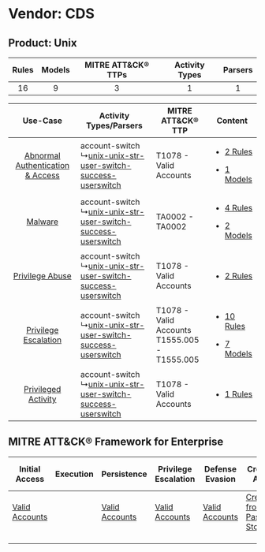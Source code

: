 Vendor: CDS
===========
Product: Unix
-------------
| Rules | Models | MITRE ATT&CK® TTPs | Activity Types | Parsers |
|:-----:|:------:|:------------------:|:--------------:|:-------:|
|  16   |   9    |         3          |       1        |    1    |

|    Use-Case    | Activity Types/Parsers    | MITRE ATT&CK® TTP    | Content    |
|:----:| ---- | ---- | ---- |
| [Abnormal Authentication & Access](../../../UseCases/uc_abnormal_authentication_&_access.md) |  account-switch<br> ↳[unix-unix-str-user-switch-success-userswitch](Ps/pC_unixunixstruserswitchsuccessuserswitch.md)<br> | T1078 - Valid Accounts<br>    | [<ul><li>2 Rules</li></ul><ul><li>1 Models</li></ul>](RM/r_m_cds_unix_Abnormal_Authentication_&_Access.md) |
|    [Malware](../../../UseCases/uc_malware.md)    |  account-switch<br> ↳[unix-unix-str-user-switch-success-userswitch](Ps/pC_unixunixstruserswitchsuccessuserswitch.md)<br> | TA0002 - TA0002<br>    | [<ul><li>4 Rules</li></ul><ul><li>2 Models</li></ul>](RM/r_m_cds_unix_Malware.md)    |
|    [Privilege Abuse](../../../UseCases/uc_privilege_abuse.md)    |  account-switch<br> ↳[unix-unix-str-user-switch-success-userswitch](Ps/pC_unixunixstruserswitchsuccessuserswitch.md)<br> | T1078 - Valid Accounts<br>    | [<ul><li>2 Rules</li></ul>](RM/r_m_cds_unix_Privilege_Abuse.md)    |
|    [Privilege Escalation](../../../UseCases/uc_privilege_escalation.md)    |  account-switch<br> ↳[unix-unix-str-user-switch-success-userswitch](Ps/pC_unixunixstruserswitchsuccessuserswitch.md)<br> | T1078 - Valid Accounts<br>T1555.005 - T1555.005<br> | [<ul><li>10 Rules</li></ul><ul><li>7 Models</li></ul>](RM/r_m_cds_unix_Privilege_Escalation.md)    |
|    [Privileged Activity](../../../UseCases/uc_privileged_activity.md)    |  account-switch<br> ↳[unix-unix-str-user-switch-success-userswitch](Ps/pC_unixunixstruserswitchsuccessuserswitch.md)<br> | T1078 - Valid Accounts<br>    | [<ul><li>1 Rules</li></ul>](RM/r_m_cds_unix_Privileged_Activity.md)    |

MITRE ATT&CK® Framework for Enterprise
--------------------------------------
| Initial Access                                                      | Execution | Persistence                                                         | Privilege Escalation                                                | Defense Evasion                                                     | Credential Access                                                                     | Discovery | Lateral Movement | Collection | Command and Control | Exfiltration | Impact |
| ------------------------------------------------------------------- | --------- | ------------------------------------------------------------------- | ------------------------------------------------------------------- | ------------------------------------------------------------------- | ------------------------------------------------------------------------------------- | --------- | ---------------- | ---------- | ------------------- | ------------ | ------ |
| [Valid Accounts](https://attack.mitre.org/techniques/T1078)<br><br> |           | [Valid Accounts](https://attack.mitre.org/techniques/T1078)<br><br> | [Valid Accounts](https://attack.mitre.org/techniques/T1078)<br><br> | [Valid Accounts](https://attack.mitre.org/techniques/T1078)<br><br> | [Credentials from Password Stores](https://attack.mitre.org/techniques/T1555)<br><br> |           |                  |            |                     |              |        |